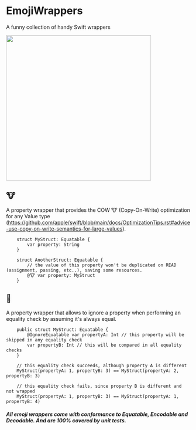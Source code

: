 # EmojiWrappers 
A funny collection of handy Swift wrappers

<img width="396" src="https://github.com/mrgradyed/EmojiWrappers/assets/2436636/c87bad99-4397-4814-ade4-a7f74a2b2a4c">

## 🐮

A property wrapper that provides the COW 🐮 (Copy-On-Write) optimization for any Value type (https://github.com/apple/swift/blob/main/docs/OptimizationTips.rst#advice-use-copy-on-write-semantics-for-large-values).


```
    struct MyStruct: Equatable {
        var property: String
    }

    struct AnotherStruct: Equatable {
        // the value of this property won't be duplicated on READ (assignment, passing, etc..), saving some resources.
        @🐮 var property: MyStruct
    }
```

## 🟰

A property wrapper that allows to ignore a property when performing an equality check by assuming it's always equal.

```
    public struct MyStruct: Equatable {
        @IgnoreEquatable var propertyA: Int // this property will be skipped in any equality check
        var propertyB: Int // this will be compared in all equality checks
    }

    // this equality check succeeds, although property A is different
    MyStruct(propertyA: 1, propertyB: 3) == MyStruct(propertyA: 2, propertyB: 3)

    // this equality check fails, since property B is different and not wrapped
    MyStruct(propertyA: 1, propertyB: 3) == MyStruct(propertyA: 1, propertyB: 4)

```


##### All emoji wrappers come with conformance to Equatable, Encodable and Decodable. And are 100% covered by unit tests.
